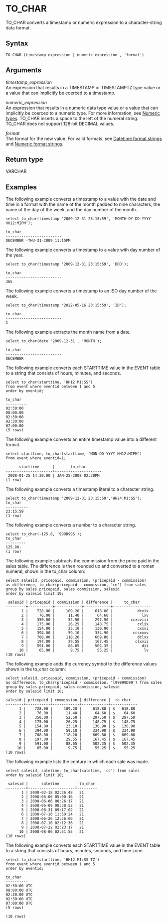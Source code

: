 # TO\_CHAR<a name="r_TO_CHAR"></a>

TO\_CHAR converts a timestamp or numeric expression to a character\-string data format\. 

## Syntax<a name="r_TO_CHAR-synopsis"></a>

```
TO_CHAR (timestamp_expression | numeric_expression , 'format')
```

## Arguments<a name="r_TO_CHAR-arguments"></a>

 *timestamp\_expression*   
An expression that results in a TIMESTAMP or TIMESTAMPTZ type value or a value that can implicitly be coerced to a timestamp\. 

 *numeric\_expression*   
An expression that results in a numeric data type value or a value that can implicitly be coerced to a numeric type\. For more information, see [Numeric types](r_Numeric_types201.md)\. TO\_CHAR inserts a space to the left of the numeral string\.  
TO\_CHAR does not support 128\-bit DECIMAL values\. 

 *format*   
The format for the new value\. For valid formats, see [Datetime format strings](r_FORMAT_strings.md) and [ Numeric format strings](r_Numeric_formating.md)\. 

## Return type<a name="r_TO_CHAR-return-type"></a>

VARCHAR

## Examples<a name="r_TO_CHAR-examples"></a>

The following example converts a timestamp to a value with the date and time in a format with the name of the month padded to nine characters, the name of the day of the week, and the day number of the month\.

```
select to_char(timestamp '2009-12-31 23:15:59', 'MONTH-DY-DD-YYYY HH12:MIPM');

to_char
-------------------------
DECEMBER -THU-31-2009 11:15PM
```

The following example converts a timestamp to a value with day number of the year\.

```
select to_char(timestamp '2009-12-31 23:15:59', 'DDD');

to_char
-------------------------
365
```

The following example converts a timestamp to an ISO day number of the week\.

```
select to_char(timestamp '2022-05-16 23:15:59', 'ID');

to_char
-------------------------
1
```

The following example extracts the month name from a date\.

```
select to_char(date '2009-12-31', 'MONTH');

to_char
-------------------------
DECEMBER
```

The following example converts each STARTTIME value in the EVENT table to a string that consists of hours, minutes, and seconds\.

```
select to_char(starttime, 'HH12:MI:SS')
from event where eventid between 1 and 5
order by eventid;

to_char
----------
02:30:00
08:00:00
02:30:00
02:30:00
07:00:00
(5 rows)
```

The following example converts an entire timestamp value into a different format\.

```
select starttime, to_char(starttime, 'MON-DD-YYYY HH12:MIPM')
from event where eventid=1;

      starttime      |       to_char
---------------------+---------------------
 2008-01-25 14:30:00 | JAN-25-2008 02:30PM
(1 row)
```

The following example converts a timestamp literal to a character string\.

```
select to_char(timestamp '2009-12-31 23:15:59','HH24:MI:SS');
to_char
----------
23:15:59
(1 row)
```

The following example converts a number to a character string\.

```
select to_char(-125.8, '999D99S');
to_char
---------
125.80-
(1 row)
```

The following example subtracts the commission from the price paid in the sales table\. The difference is then rounded up and converted to a roman numeral, shown in the to\_char column: 

```
select salesid, pricepaid, commission, (pricepaid - commission)
as difference, to_char(pricepaid - commission, 'rn') from sales
group by sales.pricepaid, sales.commission, salesid
order by salesid limit 10;

 salesid | pricepaid | commission | difference |     to_char
---------+-----------+------------+------------+-----------------
       1 |    728.00 |     109.20 |     618.80 |           dcxix
       2 |     76.00 |      11.40 |      64.60 |             lxv
       3 |    350.00 |      52.50 |     297.50 |        ccxcviii
       4 |    175.00 |      26.25 |     148.75 |           cxlix
       5 |    154.00 |      23.10 |     130.90 |           cxxxi
       6 |    394.00 |      59.10 |     334.90 |         cccxxxv
       7 |    788.00 |     118.20 |     669.80 |           dclxx
       8 |    197.00 |      29.55 |     167.45 |          clxvii
       9 |    591.00 |      88.65 |     502.35 |             dii
      10 |     65.00 |       9.75 |      55.25 |              lv
(10 rows)
```

The following example adds the currency symbol to the difference values shown in the to\_char column: 

```
select salesid, pricepaid, commission, (pricepaid - commission)
as difference, to_char(pricepaid - commission, 'l99999D99') from sales
group by sales.pricepaid, sales.commission, salesid
order by salesid limit 10;

salesid | pricepaid | commission | difference |  to_char
--------+-----------+------------+------------+------------
      1 |    728.00 |     109.20 |     618.80 | $   618.80
      2 |     76.00 |      11.40 |      64.60 | $    64.60
      3 |    350.00 |      52.50 |     297.50 | $   297.50
      4 |    175.00 |      26.25 |     148.75 | $   148.75
      5 |    154.00 |      23.10 |     130.90 | $   130.90
      6 |    394.00 |      59.10 |     334.90 | $   334.90
      7 |    788.00 |     118.20 |     669.80 | $   669.80
      8 |    197.00 |      29.55 |     167.45 | $   167.45
      9 |    591.00 |      88.65 |     502.35 | $   502.35
     10 |     65.00 |       9.75 |      55.25 | $    55.25
(10 rows)
```

The following example lists the century in which each sale was made\. 

```
select salesid, saletime, to_char(saletime, 'cc') from sales
order by salesid limit 10;

 salesid |      saletime       | to_char
---------+---------------------+---------
       1 | 2008-02-18 02:36:48 | 21
       2 | 2008-06-06 05:00:16 | 21
       3 | 2008-06-06 08:26:17 | 21
       4 | 2008-06-09 08:38:52 | 21
       5 | 2008-08-31 09:17:02 | 21
       6 | 2008-07-16 11:59:24 | 21
       7 | 2008-06-26 12:56:06 | 21
       8 | 2008-07-10 02:12:36 | 21
       9 | 2008-07-22 02:23:17 | 21
      10 | 2008-08-06 02:51:55 | 21
(10 rows)
```

The following example converts each STARTTIME value in the EVENT table to a string that consists of hours, minutes, seconds, and time zone\. 

```
select to_char(starttime, 'HH12:MI:SS TZ')
from event where eventid between 1 and 5
order by eventid;

to_char
----------
02:30:00 UTC
08:00:00 UTC
02:30:00 UTC
02:30:00 UTC
07:00:00 UTC
(5 rows)

(10 rows)
```